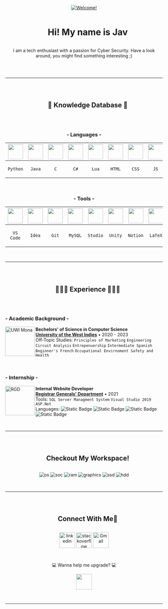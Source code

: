 <p align="center">
  <a href="https://git.io/typing-svg"><img src="https://readme-typing-svg.herokuapp.com?font=Fira+Code&duration=2500&pause=1000&color=20AEE6&center=true&random=true&width=435&lines=%F0%9F%8C%90+Welcome!+%F0%9F%8C%90;%F0%9F%8C%90+%C2%A1Bienvenido!+%F0%9F%8C%90;%F0%9F%8C%90+Bienvenue!+%F0%9F%8C%90;%F0%9F%8C%90+%ED%99%98%EC%98%81%ED%95%A9%EB%8B%88%EB%8B%A4!+%F0%9F%8C%90;%F0%9F%8C%90+Salve!+%F0%9F%8C%90" alt="Welcome!" /></a>
</p>

<div id="user-content-toc">
  <ul align="center">
    <summary><h1 style="display: inline-block">Hi! My name is Jav</h1></summary>
  </ul>
</div>
<p align="center">I am a tech enthusiast with a passion for Cyber Security.
Have a look around, you might find something interesting ;)
<p>
  
<br><br>
<!--------------------------------------------------------------------------------------------------------------------------------------------------------->

***
<br>
<div id="user-content-toc">
  <ul align="center">
    <summary><h2 style="display: inline-block">🧠 Knowledge Database 🧠</h2></summary>
  </ul>
</div>
<br>
<h3 align="center"> 
  - Languages -
</h3>
<div align="center">
  
| <img align="center" height="48px" width="48px" src="https://skillicons.dev/icons?i=python"/> | <img align="center" height="48px" width="48px" src="https://skillicons.dev/icons?i=java"/> | <img align="center" height="48px" width="48px" src="https://skillicons.dev/icons?i=c"/> | <img align="center" height="48px" width="48px" src="https://skillicons.dev/icons?i=cs"/> | <img align="center" height="48px" width="48px" src="https://skillicons.dev/icons?i=lua"/> | <img align="center" height="48px" width="48px" src="https://skillicons.dev/icons?i=html"/> | <img align="center" height="48px" width="48px" src="https://skillicons.dev/icons?i=css"/> | <img align="center" height="48px" width="48px" src="https://skillicons.dev/icons?i=javascript"/> 
|---|---|---|---|---|---|---|---
| <p align="center"> `Python` </p> | <p align="center"> `Java` </p> | <p align="center"> `C` </p> | <p align="center"> `C#` </p> | <p align="center"> `Lua` </p> | <p align="center"> `HTML` </p> | <p align="center"> `CSS` </p> | <p align="center"> `JS` </p> 

</div>

<br>
<!--------------------------------------------------------------------------------------------------------------------------------------------------------->

<h3 align="center"> 
 - Tools -
</h3>
<div align="center">

| <img align="center" height="48px" width="48px" src="https://skillicons.dev/icons?i=vscode"/> | <img align="center" height="48px" width="48px" src="https://skillicons.dev/icons?i=idea"/> | <img align="center" height="48px" width="48px" src="https://skillicons.dev/icons?i=git"/> | <img align="center" height="48px" width="48px" src="https://skillicons.dev/icons?i=mysql"/> | <img align="center" height="48px" width="48px" src="https://skillicons.dev/icons?i=androidstudio"/> | <img align="center" height="48px" width="48px" src="https://skillicons.dev/icons?i=unity"/> | <img align="center" height="48px" width="48px" src="https://skillicons.dev/icons?i=notion"/> | <img align="center" height="48px" width="48px" src="https://skillicons.dev/icons?i=latex"/> 
|---|---|---|---|---|---|---|---
| <p align="center"> `VS Code` </p> | <p align="center"> `Idea` </p> | <p align="center"> `Git` </p> | <p align="center"> `MySQL` </p> | <p align="center"> `Studio` </p> | <p align="center"> `Unity` </p> | <p align="center"> `Notion` </p> | <p align="center"> `LaTeX` </p> 

</div>

<br> 

***


<!--------------------------------------------------------------------------------------------------------------------------------------------------------->

<br>
<div id="user-content-toc">
  <ul align="center">
    <summary><h2 style="display: inline-block">👨🏻‍💻 Experience 👨🏻‍💻</h2></summary>
  </ul>
</div>
<br>
<h3> 
 - Academic Background -
</h3>


[<img align="left" height="94px" width="94px" alt="UWI Mona" src="https://upload.wikimedia.org/wikipedia/en/0/01/Coat_of_arms_of_the_University_of_the_West_Indies.png"/>](https://www.mona.uwi.edu/)
**Bechelors' of Science in Computer Science** \
[**University of the West Indies**](https://www.mona.uwi.edu/)  • 2020 - 2023\
Off-Topic Studies: `Principles of Marketing` `Engineering Circuit Analysis` `Entrepenuership` 
`Intermediate Spanish` `Beginner's French` `Occupational Envirnoment Safety and Health`

<br>
<!--------------------------------------------------------------------------------------------------------------------------------------------------------->

<h3> 
 - Internship -
</h3>

[<img align="left" height="94px" width="94px" alt="RGD" src="https://jis.gov.jm/media/2020/06/rgd-logo.jpg"/>](https://www.rgd.gov.jm/)
**Internal Website Developer** \
[**Registrar Generals' Department**](https://www.rgd.gov.jm/)  • 2021\
Tools: `SQL Server Managment System` `Visual Studio 2019` `ASP.Net` <br>
Languages: ![Static Badge](https://img.shields.io/badge/JavaScript-%23F7DF1E?style=flat-square&logo=javascript&logoColor=white&color=yellow) ![Static Badge](https://img.shields.io/badge/HTML5-%23E34F26?style=flat-square&logo=html5&logoColor=white) ![Static Badge](https://img.shields.io/badge/PHP-%23777BB4?style=flat-square&logo=php&logoColor=white) ![Static Badge](https://img.shields.io/badge/CSS-%231572B6?style=flat-square&logo=css3&logoColor=white)

<br> 

***

<br>


<div id="user-content-toc">
  <ul align="center">
    <summary><h2 style="display: inline-block">Checkout My Workspace!</h2></summary>
  </ul>
</div>
<p align='center'>
  <img alt="os" src="https://img.shields.io/badge/Windows-ACER_Aspire_5-0078D6?style=for-the-badge&logo=windows&logoColor=white" />
  <img alt="soc" src="https://img.shields.io/badge/AMD-Ryzen_5-0071C5?style=for-the-badge&logo=amd&logoColor=white" />
  <img alt="ram" src="https://img.shields.io/badge/RAM-16GB-%230071C5.svg?&style=for-the-badge&logoColor=white" />
  <img alt="graphics" src="https://img.shields.io/badge/Vega-8-76B900?style=for-the-badge&logo=vega&logoColor=white" />
  <img alt="ssd" src="https://img.shields.io/badge/250%20GB%20SSD-grey?style=for-the-badge" />
  <img alt="hdd" src="https://img.shields.io/badge/250%20GB%20HDD-grey?style=for-the-badge" />
</p>

<br>

***

<br>

<div id="user-content-toc">
  <ul align="center">
    <summary><h2 style="display: inline-block">Connect With Me🤝</h2></summary>
  </ul>
</div>

<p align="center">
  
<a href="https://www.linkedin.com/in/javon-peart-55980620b/" target="blank">
  <img align="center" src="https://skillicons.dev/icons?i=linkedin" alt="linkedin" height="50" width="50"></a>

<a href="https://stackoverflow.com/users/22449316/j-peart" target="blank">
  <img align="center" src="https://skillicons.dev/icons?i=stackoverflow" alt="stackoverflow" height="50" width="50"/></a>

<a href="mailto:javonpeart@gmail.com" target="blank">
  <img align="center"src="https://skillicons.dev/icons?i=gmail" alt="Gmail" height="50" width="50"/></a>
</p>

<br>
<p align="center">
💻 Wanna help me upgrade? 💻
</center>

<p align="center">
<a href="https://www.buymeacoffee.com/javv" target="blank">
  <img src="https://cdn.buymeacoffee.com/buttons/v2/default-blue.png" height="50"/></a>
</p>
<br> 

***
<!---
### Potential
## <img src="https://media2.giphy.com/media/QssGEmpkyEOhBCb7e1/giphy.gif?cid=ecf05e47a0n3gi1bfqntqmob8g9aid1oyj2wr3ds3mg700bl&rid=giphy.gif" width ="25"><b> Skills</b>
--->
<!--
<p align="center">
  <a href="https://git.io/typing-svg"><img src="https://readme-typing-svg.herokuapp.com?font=monospace&duration=2000&pause=1000&color=49DB05&center=true&background=FFFFFF00&repeat=false&random=false&width=180&lines=H3LL0+EVERYNYAN" alt="Typing SVG" /></a>
  <a href="https://git.io/typing-svg"><img src="https://readme-typing-svg.herokuapp.com?font=terminal&duration=1000&pause=500&color=49DB05&background=FFFFFF00&random=false&width=100&lines=|;|;|;|;|" alt="Typing SVG" /></a>
</p>


<a href="https://git.io/typing-svg"><img src="https://readme-typing-svg.herokuapp.com?font=Fira+Code&duration=100&pause=100&color=DBDBDB&background=FFFFFF00&center=true&vCenter=true&repeat=false&random=false&width=322&height=40&lines=%F0%9F%A4%96%3A+H%7C;%F0%9F%A4%96%3AH3%7C;%F0%9F%A4%96%3AH3L%7C;%F0%9F%A4%96%3AH3LL%7C;%F0%9F%A4%96%3AH3LL0%7C;%F0%9F%A4%96%3AH3LL0+%7C;%F0%9F%A4%96%3AH3LL0+V%7C;%F0%9F%A4%96%3AH3LL0+V1%7C;%F0%9F%A4%96%3AH3LL0+V1S%7C;%F0%9F%A4%96%3AH3LL0+V1S1%7C;%F0%9F%A4%96%3AH3LL0+V1S1T%7C;%F0%9F%A4%96%3AH3LL0+V1S1T%7C;%F0%9F%A4%96%3AH3LL0+V1S1T0%7C;%F0%9F%A4%96%3AH3LL0+V1S1T0R%7C;%F0%9F%A4%96%3AH3LL0+V1S1T0R%7C" alt="Typing SVG" /></a>
-->


<!--<details>
    <summary>&#9889 🕋 <b>GitHub Stats</b></summary><br/>-->
<!--
[![Waren Gonzaga Github Stats](https://readme-stats.warengonzaga.com/api?username=warengonzaga&show_icons=true&count_private=true)](https://github.com/warengonzaga/github-readme-stats) [![Top Language](https://readme-stats.warengonzaga.com/api/top-langs?username=warengonzaga&layout=compact)](https://github.com/warengonzaga/github-readme-stats)
-->
<!--</details>
-->



